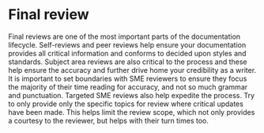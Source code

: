 # Final review

Final reviews are one of the most important parts of the documentation lifecycle. Self-reviews and peer reviews help ensure your documentation provides all critical information and conforms to decided upon styles and standards. Subject area reviews are also critical to the process and these help ensure the accuracy and further drive home your credibility as a writer. It is important to set boundaries with SME reviewers to ensure they focus the majority of their time reading for accuracy, and not so much grammar and punctuation. Targeted SME reviews also help expedite the process. Try to only provide only the specific topics for review where critical updates have been made. This helps limit the review scope, which not only provides a courtesy to the reviewer, but helps with their turn times too. 